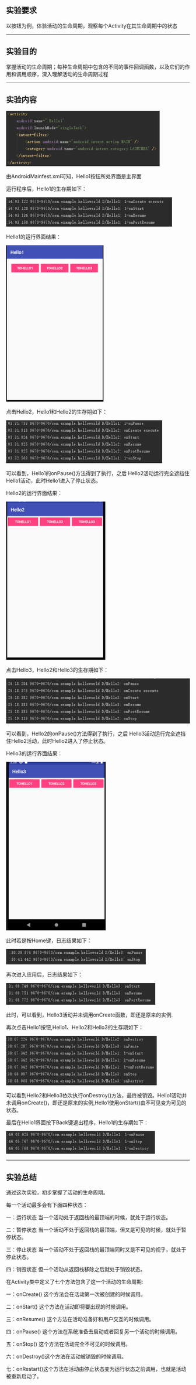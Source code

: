 ## 实验要求

以按钮为例，体验活动的生命周期，观察每个Activity在其生命周期中的状态

------

## 实验目的

掌握活动的生命周期；每种生命周期中包含的不同的事件回调函数，以及它们的作用和调用顺序，深入理解活动的生命周期过程

------

## 实验内容

![Image](https://github.com/Small-Windmill/2018118118_Android/raw/master/%E5%AE%9E%E9%AA%8C%E4%B8%80/%E5%AE%9E%E9%AA%8C%E4%B8%80%E8%BF%87%E7%A8%8B%E5%9B%BE%E7%89%87/1.png)

由AndroidMainfest.xml可知，Hello1按钮所处界面是主界面

运行程序后，Hello1的生存期如下：

![Image](https://github.com/Small-Windmill/2018118118_Android/raw/master/%E5%AE%9E%E9%AA%8C%E4%B8%80/%E5%AE%9E%E9%AA%8C%E4%B8%80%E8%BF%87%E7%A8%8B%E5%9B%BE%E7%89%87/2.png)

Hello1的运行界面结果：

![Image](https://github.com/Small-Windmill/2018118118_Android/raw/master/%E5%AE%9E%E9%AA%8C%E4%B8%80/%E5%AE%9E%E9%AA%8C%E4%B8%80%E8%BF%87%E7%A8%8B%E5%9B%BE%E7%89%87/3.png)

点击Hello2，Hello1和Hello2的生存期如下：

![Image](https://github.com/Small-Windmill/2018118118_Android/raw/master/%E5%AE%9E%E9%AA%8C%E4%B8%80/%E5%AE%9E%E9%AA%8C%E4%B8%80%E8%BF%87%E7%A8%8B%E5%9B%BE%E7%89%87/4.png)

可以看到，Hello1的onPause()方法得到了执行，之后 Hello2活动运行完全遮挡住Hello1活动，此时Hello1进入了停止状态。

Hello2的运行界面结果：

![Image](https://github.com/Small-Windmill/2018118118_Android/raw/master/%E5%AE%9E%E9%AA%8C%E4%B8%80/%E5%AE%9E%E9%AA%8C%E4%B8%80%E8%BF%87%E7%A8%8B%E5%9B%BE%E7%89%87/5.png)

点击Hello3，Hello2和Hello3的生存期如下：

![Image](https://github.com/Small-Windmill/2018118118_Android/raw/master/%E5%AE%9E%E9%AA%8C%E4%B8%80/%E5%AE%9E%E9%AA%8C%E4%B8%80%E8%BF%87%E7%A8%8B%E5%9B%BE%E7%89%87/6.png)

可以看到，Hello2的onPause()方法得到了执行，之后 Hello3活动运行完全遮挡住Hello2活动，此时Hello2进入了停止状态。

Hello3的运行界面结果：

![Image](https://github.com/Small-Windmill/2018118118_Android/raw/master/%E5%AE%9E%E9%AA%8C%E4%B8%80/%E5%AE%9E%E9%AA%8C%E4%B8%80%E8%BF%87%E7%A8%8B%E5%9B%BE%E7%89%87/7.png)

此时若是按Home键，日志结果如下：

![Image](https://github.com/Small-Windmill/2018118118_Android/raw/master/%E5%AE%9E%E9%AA%8C%E4%B8%80/%E5%AE%9E%E9%AA%8C%E4%B8%80%E8%BF%87%E7%A8%8B%E5%9B%BE%E7%89%87/8.png)

再次进入应用后，日志结果如下：

![Image](https://github.com/Small-Windmill/2018118118_Android/raw/master/%E5%AE%9E%E9%AA%8C%E4%B8%80/%E5%AE%9E%E9%AA%8C%E4%B8%80%E8%BF%87%E7%A8%8B%E5%9B%BE%E7%89%87/9.png)

此时，可以看到，Hello3活动并未调用onCreate函数，即还是原来的实例.

再次点击Hello1按钮,Hello1、Hello2和Hello3的生存期如下：

![Image](https://github.com/Small-Windmill/2018118118_Android/raw/master/%E5%AE%9E%E9%AA%8C%E4%B8%80/%E5%AE%9E%E9%AA%8C%E4%B8%80%E8%BF%87%E7%A8%8B%E5%9B%BE%E7%89%87/10.png)

可以看到Hello2和Hello3依次执行onDestroy()方法，最终被销毁。Hello1活动并未调用onCreate()，即还是原来的实例,Hello1使用onStart()由不可见变为可见的状态。

 

最后在Hello1界面按下Back键退出程序，Hello1的生存期如下：

![Image](https://github.com/Small-Windmill/2018118118_Android/raw/master/%E5%AE%9E%E9%AA%8C%E4%B8%80/%E5%AE%9E%E9%AA%8C%E4%B8%80%E8%BF%87%E7%A8%8B%E5%9B%BE%E7%89%87/11.png)

------

## 实验总结

通过这次实验，初步掌握了活动的生命周期。

每一个活动最多会有下面四种状态：

   一：运行状态  当一个活动处于返回栈的最顶端的时候，就处于运行状态。

   二：暂停状态  当一个活动不处于返回栈的最顶端，但又是可见的时候，就处于暂停状态。

   三：停止状态  当一个活动不处于返回栈的最顶端同时又是不可见的视乎，就处于停止状态。

   四：销毁状态  但一个活动从返回栈移除之后就处于销毁状态。

在Activity类中定义了七个方法包含了这一个活动的生命周期:

   一：onCreate() 这个方法会在活动第一次被创建的时候调用。

   二：onStart()  这个方法在活动即将要出现的时候调用。

   三：onResume() 这个方法在活动准备好和用户交互的时候调用。

   四：onPause()  这个方法在系统准备去启动或者回复另一个活动的时候调用。

   五：onStop()  这个方法在活动完全不可见的时候调用。

   六：onDestroy()这个方法在活动被销毁的时候调用。

   七：onRestart()这个方法在活动由停止状态变为运行状态之前调用，也就是活动被重新启动了。



